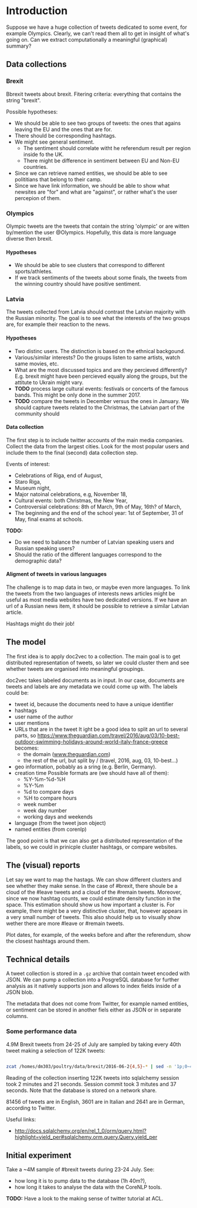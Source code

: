 Introduction
============

Suppose we have a huge collection of tweets dedicated to some event, for example Olympics. Clearly, we can't read them all to get in insight of what's going on. Can we extract computationally a meaningful (graphical) summary?

Data collections
----------------

### Brexit

Bbrexit tweets about brexit. Fitering criteria: everything that contains the string "brexit".

Possible hypotheses:

* We should be able to see two groups of tweets: the ones that agains leaving the EU and the ones that are for.
* There should be corresponding hashtags.
* We might see general sentiment.
  * The sentiment should correlate witht he referendum result per region inside fo the UK.
  * There might be difference in sentiment between EU and Non-EU countries.
* Since we can retrieve named entities, we should be able to see polititians that belong to their camp.
* Since we have link information, we should be able to show what newsites are "for" and what are "against", or rather what's the user percepion of them.

### Olympics

Olympic tweets are the tweets that contain the string 'olympic' or are witten by/mention the user @Olympics. Hopefully, this data is more language diverse then brexit.

#### Hypotheses

* We should be able to see clusters that correspond to different sports/athletes.
* If we track sentiments of the tweets about some finals, the tweets from the winning country should have positive sentiment.

### Latvia

The tweets collected from Latvia should contrast the Latvian majority with the Russian minority. The goal is to see what the interests of the two groups are, for example their reaction to the news.

#### Hypotheses

* Two distinc users. The distinction is based on the ethnical backgound.
* Various/similar interests? Do the groups listen to same artists, watch same movies, etc.
* What are the most discussed topics and are they percieved differently? E.g. brexit might have been percieved equally along the groups, but the attitute to Ukrain might vary.
* **TODO** process large cultural events: festivals or concerts of the famous bands. This might be only done in the summer 2017.
* **TODO** compare the tweets in December versus the ones in January. We should capture tweets related to the Christmas, the Latvian part of the community should 

#### Data collection

The first step is to include twitter accounts of the main media companies. Collect the data from the largest cities. Look for the most popular users and include them to the final (second) data collection step.

Events of interest:

* Celebrations of Riga, end of August,
* Staro Riga,
* Museum night,
* Major natoinal celebrations, e.g, November 18,
* Cultural events: both Christmas, the New Year,
* Controversial celebrations: 8th of March, 9th of May, 16th? of March,
* The beginning and the end of the school year: 1st of September, 31 of May, final exams at schools.

**TODO:**
* Do we need to balance the number of Latvian speaking users and Russian speaking users?
* Should the ratio of the different languages correspond to the demographic data?

#### Aligment of tweets in various languages

The challenge is to map data in two, or maybe even more languages. To link the tweets from the two languages of interests news articles might be useful as most media websites have two dedicated versions. If we have an url of a Russian news item, it should be possible to retrieve a similar Latvian article.

Hashtags might do their job!

The model
---------

The first idea is to apply doc2vec to a collection. The main goal is to get distributed representation of tweets, so later we could cluster them and see whether tweets are organised into meaningful groupings.

doc2vec takes labeled documents as in input. In our case, documents are tweets and labels are any metadata we could come up with. The labels could be:

* tweet id, because the documents need to have a unique identifier
* hashtags
* user name of the author
* user mentions
* URLs that are in the tweet
  It ight be a good idea to split an url to several parts, so https://www.theguardian.com/travel/2016/aug/03/10-best-outdoor-swimming-holidays-around-world-italy-france-greece becomes:
  * the domain (www.theguardian.com)
  * the rest of the url, but split by / (travel, 2016, aug, 03, 10-best...)
* geo information, pobably as a sring (e.g. Berlin, Germany).
* creation time
  Possible formats are (we should have all of them):
  * %Y-%m-%d-%H
  * %Y-%m
  * %d to compare days
  * %H to compare hours
  * week number
  * week day number
  * working days and weekends
* language (from the tweet json object)
* named entities (from corenlp)

The good point is that we can also get a distributed representation of the labels, so we could in prinicple cluster hashtags, or compare websites.

The (visual) reports
--------------------

Let say we want to map the hastags. We can show different clusters and see whether they make sense. In the case of #brexit, there shoule be a cloud of the #leave tweets and a cloud of the #remain tweets. Moreover, since we now hashtag counts, we could estimate density function in the space. This estimation should show us how important a cluster is. For example, there might be a very distinctive cluster, that, however appears in a very small number of tweets. This also should help us to visually show wether there are more #leave or #remain tweets.

Plot dates, for example, of the weeks before and after the referendum, show the closest hashtags around them.

Technical details
-----------------

A tweet collection is stored in a `.gz` archive that contain tweet encoded with JSON. We can pump a collection into a PosgreSQL database for further analysis as it natively supports json and allows to index fields inside of a JSON blob.

The metadata that does not come from Twitter, for example named entities, or sentiment can be stored in another fiels either as JSON or in separate columns.

### Some performance data

4.9M Brexit tweets from 24-25 of July are sampled by taking every 40th tweet making a selection of 122K tweets:

``` bash

zcat /homes/dm303/poultry/data/brexit/2016-06-2{4,5}-* | sed -n '1p;0~40p' | gzip > data/brexit.sample.122K/brexit.sample.gz

```

Reading of the collection inserting 122K tweets into sqlalchemy session took 2 minutes and 21 seconds. Session commit took 3 mitutes and 37 seconds. Note that the database is stored on a network share.

81456 of tweets are in English, 3601 are in Italian and 2641 are in German, according to Twitter.

Useful links:
* http://docs.sqlalchemy.org/en/rel_1_0/orm/query.html?highlight=yield_per#sqlalchemy.orm.query.Query.yield_per

Initial experiment
------------------

Take a ~4M sample of #brexit tweets during 23-24 July. See:
* how long it is to pump data to the database (1h 40m?),
* how long it takes to analyse the data with the CoreNLP tools.

**TODO:** Have a look to the making sense of twitter tutorial at ACL.
